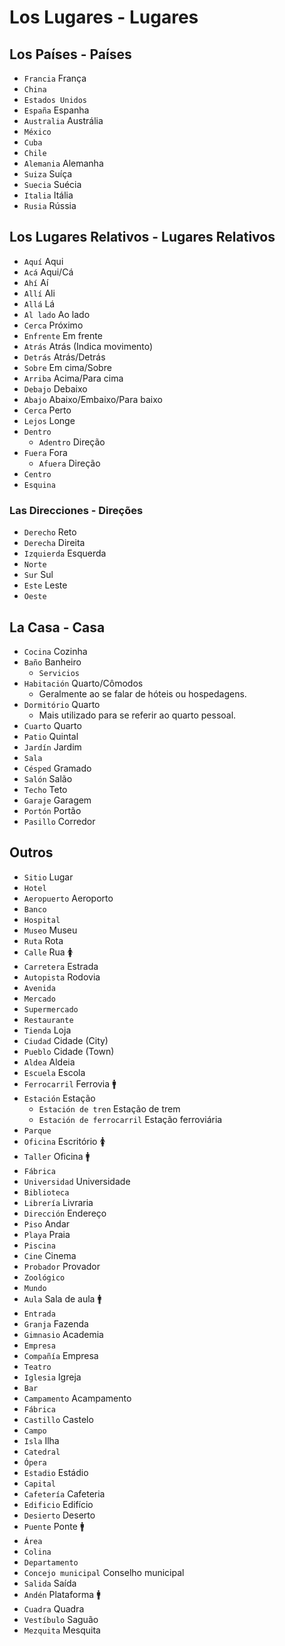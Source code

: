# Los Lugares - Lugares

## Los Países - Países

-   `Francia` França
-   `China`
-   `Estados Unidos`
-   `España` Espanha
-   `Australia` Austrália
-   `México`
-   `Cuba`
-   `Chile`
-   `Alemania` Alemanha
-   `Suiza` Suíça
-   `Suecia` Suécia
-   `Italia` Itália
-   `Rusia` Rússia

## Los Lugares Relativos - Lugares Relativos

-   `Aquí` Aqui
-   `Acá` Aqui/Cá
-   `Ahí` Aí
-   `Allí` Ali
-   `Allá` Lá
-   `Al lado` Ao lado
-   `Cerca` Próximo
-   `Enfrente` Em frente
-   `Atrás` Atrás (Indica movimento)
-   `Detrás` Atrás/Detrás
-   `Sobre` Em cima/Sobre
-   `Arriba` Acima/Para cima
-   `Debajo` Debaixo
-   `Abajo` Abaixo/Embaixo/Para baixo
-   `Cerca` Perto
-   `Lejos` Longe
-   `Dentro`
    -   `Adentro` Direção
-   `Fuera` Fora
    -   `Afuera` Direção
-   `Centro`
-   `Esquina`

### Las Direcciones - Direções

-   `Derecho` Reto
-   `Derecha` Direita
-   `Izquierda` Esquerda
-   `Norte`
-   `Sur` Sul
-   `Este` Leste
-   `Oeste`

## La Casa - Casa

-   `Cocina` Cozinha
-   `Baño` Banheiro
    -   `Servicios`
-   `Habitación` Quarto/Cômodos
    -   Geralmente ao se falar de hóteis ou hospedagens.
-   `Dormitório` Quarto
    -   Mais utilizado para se referir ao quarto pessoal.
-   `Cuarto` Quarto
-   `Patio` Quintal
-   `Jardín` Jardim
-   `Sala`
-   `Césped` Gramado
-   `Salón` Salão
-   `Techo` Teto
-   `Garaje` Garagem
-   `Portón` Portão
-   `Pasillo` Corredor

## Outros

-   `Sitio` Lugar
-   `Hotel`
-   `Aeropuerto` Aeroporto
-   `Banco`
-   `Hospital`
-   `Museo` Museu
-   `Ruta` Rota
-   `Calle` Rua 🚺
-   `Carretera` Estrada
-   `Autopista` Rodovia
-   `Avenida`
-   `Mercado`
-   `Supermercado`
-   `Restaurante`
-   `Tienda` Loja
-   `Ciudad` Cidade (City)
-   `Pueblo` Cidade (Town)
-   `Aldea` Aldeia
-   `Escuela` Escola
-   `Ferrocarril` Ferrovia 🚹
-   `Estación` Estação
    -   `Estación de tren` Estação de trem
    -   `Estación de ferrocarril` Estação ferroviária
-   `Parque`
-   `Oficina` Escritório 🚺
-   `Taller` Oficina 🚹
-   `Fábrica`
-   `Universidad` Universidade
-   `Biblioteca`
-   `Librería` Livraria
-   `Dirección` Endereço
-   `Piso` Andar
-   `Playa` Praia
-   `Piscina`
-   `Cine` Cinema
-   `Probador` Provador
-   `Zoológico`
-   `Mundo`
-   `Aula` Sala de aula 🚹
-   `Entrada`
-   `Granja` Fazenda
-   `Gimnasio` Academia
-   `Empresa`
-   `Compañía` Empresa
-   `Teatro`
-   `Iglesia` Igreja
-   `Bar`
-   `Campamento` Acampamento
-   `Fábrica`
-   `Castillo` Castelo
-   `Campo`
-   `Isla` Ilha
-   `Catedral`
-   `Ópera`
-   `Estadio` Estádio
-   `Capital`
-   `Cafetería` Cafeteria
-   `Edificio` Edifício
-   `Desierto` Deserto
-   `Puente` Ponte 🚹
-   `Área`
-   `Colina`
-   `Departamento`
-   `Concejo municipal` Conselho municipal
-   `Salida` Saída
-   `Andén` Plataforma 🚹
-   `Cuadra` Quadra
-   `Vestíbulo` Saguão
-   `Mezquita` Mesquita
